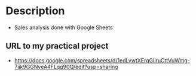 # Description
- Sales analysis done with Google Sheets

## URL to my practical project
- https://docs.google.com/spreadsheets/d/1edLvwtXErqGIiruCttVuWmg-7jik9GGNyeA4FLqg90Q/edit?usp=sharing
